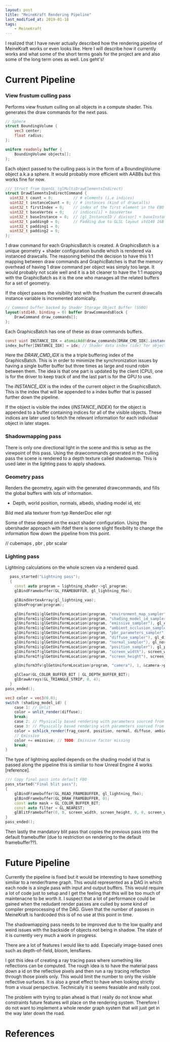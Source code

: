 ```yaml
---
layout: post
title: "MeineKraft Rendering Pipeline"
last_modified_at: 2019-01-18
tags:
    - MeineKraft
---
```


I realized that I have never actually described how the rendering pipeline of MeineKraft works or even looks like. Here I will describe how it currently works and what some of the short terms goals for the project are and also some of the long term ones as well. Los geht's!

# Current Pipeline

### View frustum culling pass
Performs view frustum culling on all objects in a compute shader. This generates the draw commands for the next pass.

```glsl
// Sphere
struct BoundingVolume {
    vec3 center; 
    float radius;
};

uniform readonly buffer {
    BoundingVolume objects[];
};
```

Each object passed to the culling pass is in the form of a BoundingVolume object a.k.a a sphere. It would probably more efficient with AABBs but this works fine for now.

```cpp
/// Struct from OpenGL (glMultiDrawElementsIndirect)
struct DrawElementsIndirectCommand {
  uint32_t count = 0;         // # elements (i.e indices)
  uint32_t instanceCount = 0; // # instances (kind of drawcalls)
  uint32_t firstIndex = 0;    // index of the first element in the EBO
  uint32_t baseVertex = 0;    // indices[i] + baseVertex
  uint32_t baseInstance = 0;  // [gl_InstanceID / divisor] + baseInstance
  uint32_t padding0 = 0;      // Padding due to GLSL layout std140 16B alignment rule
  uint32_t padding1 = 0;
  uint32_t padding2 = 0;
};
```

1 draw command for each GraphicsBatch is created. A GraphicsBatch is a unique geometry + shader configuration bundle which is rendered via instanced drawcalls. The reasoning behind the decision to have this 1:1 mapping between draw commands and GraphicBatches is that the memory overhead of having 1 draw command per object was simply too large. It would probably not scale well and it is a bit cleaner to have the 1:1 mapping with the GraphicBatch as it is the one who manages all the related buffers for a set of geometry.

If the object passes the visibility test with the frustum the current drawcalls instance variable is incremented atomically.

```glsl
// Command buffer backed by Shader Storage Object Buffer (SSBO)
layout(std140, binding = 0) buffer DrawCommandsBlock {
    DrawCommand draw_commands[];
};
```

Each GraphicsBatch has one of these as draw commands buffers.

```glsl
const uint INSTANCE_IDX = atomicAdd(draw_commands[DRAW_CMD_IDX].instanceCount, 1);
index_buffer[INSTANCE_IDX] = idx; // Shader data index (idx) for objects
```

Here the *DRAW_CMD_IDX* is the a triple buffering index of the GraphicsBatch. This is in order to minimize the synchronization issues by having a single buffer buffer but three times as large and round robin between them. The idea is that one part is updated by the client (CPU), one is for the driver to keep track of and the last part is for the GPU to use. 

The *INSTANCE_IDX* is the index of the current object in the GraphicsBatch. This is the index that will be appended to a index buffer that is passed further down the pipeline. 

If the object is visible the index (*INSTANCE_INDEX*) for the object is appended to a buffer containing indices for all of the visible objects. These indices are later used to fetch the relevant information for each individual object in later stages.


### Shadowmapping pass 
There is only one directional light in the scene and this is setup as the viewpoint of this pass. 
Using the drawcommands generated in the culling pass the scene is rendered to a depth texture called shadowmap. This is used later in the lighting pass to apply shadows.

### Geometry pass
Renders the geometry, again with the generated drawcommands, and fills the global buffers with lots of information. 
* Depth, world position, normals, albedo, shading model id, etc

 Bild med alla texturer from typ RenderDoc eller ngt

Some of these depend on the exact shader configuration. Using the ubershader approach with ifdef there is some slight flexibility to change the information flow down the pipeline from this point.

// cubemaps , pbr , pbr scalar

### Lighting pass
Lightning calculations on the whole screen via a rendered quad. 

```cpp
  pass_started("Lightning pass");
  {
    const auto program = lightning_shader->gl_program;
    glBindFramebuffer(GL_FRAMEBUFFER, gl_lightning_fbo);

    glBindVertexArray(gl_lightning_vao);
    glUseProgram(program);

    glUniform1i(glGetUniformLocation(program, "environment_map_sampler"), gl_environment_map_texture_unit);
    glUniform1i(glGetUniformLocation(program, "shading_model_id_sampler"), gl_shading_model_texture_unit);
    glUniform1i(glGetUniformLocation(program, "emissive_sampler"), gl_emissive_texture_unit);
    glUniform1i(glGetUniformLocation(program, "ambient_occlusion_sampler"), gl_ambient_occlusion_texture_unit);
    glUniform1i(glGetUniformLocation(program, "pbr_parameters_sampler"), gl_pbr_parameters_texture_unit);
    glUniform1i(glGetUniformLocation(program, "diffuse_sampler"), gl_diffuse_texture_unit);
    glUniform1i(glGetUniformLocation(program, "normal_sampler"), gl_normal_texture_unit);
    glUniform1i(glGetUniformLocation(program, "position_sampler"), gl_position_texture_unit);
    glUniform1f(glGetUniformLocation(program, "screen_width"), screen_width);
    glUniform1f(glGetUniformLocation(program, "screen_height"), screen_height);

    glUniform3fv(glGetUniformLocation(program, "camera"), 1, &camera->position.x);

    glClear(GL_COLOR_BUFFER_BIT | GL_DEPTH_BUFFER_BIT);
    glDrawArrays(GL_TRIANGLE_STRIP, 0, 4);
  }
pass_ended();
```

```glsl
vec3 color = vec3(0.0);
switch (shading_model_id) {
    case 1: // Unlit
    color = unlit_render(diffuse);
    break;     
    case 2: // Physically based rendering with parameters sourced from textures
    case 3: // Physically based rendering with parameters sourced from scalars
    color = schlick_render(frag_coord, position, normal, diffuse, ambient_occlusion);
    // Emissive
    color += emissive; // TODO: Emissive factor missing
    break;
}
```

The type of lightning applied depends on the shading model id that is passed along the pipeline this is similiar to how Unreal Engine 4 works [reference]. 




```cpp
/// Copy final pass into default FBO
pass_started("Final blit pass");
{
    glBindFramebuffer(GL_READ_FRAMEBUFFER, gl_lightning_fbo);
    glBindFramebuffer(GL_DRAW_FRAMEBUFFER, 0);
    const auto mask = GL_COLOR_BUFFER_BIT;
    const auto filter = GL_NEAREST;
    glBlitFramebuffer(0, 0, screen_width, screen_height, 0, 0, screen_width, screen_height, mask, filter);
}
pass_ended();
```

Then lastly the mandatory blit pass that copies the previous pass into the default framebuffer (due to restriction on rendering to the default framebuffer??).

# Future Pipeline
Currently the pipeline is fixed but it would be interesting to have something similiar to a render/frame graph. This would represented as a DAG in which each node is a single pass with input and output buffers. This would require a lot of code just to setup and I get the feeling that this will be too much of maintenacne to be worth it. I suspect that a lot of performance could be gained when the redudant render passes are culled by some kind of compiler preprocessing of the DAG. Given that the number of passes in MeineKraft is hardcoded this is of no use at this point in time.

The shadowmapping pass needs to be improved due to the low quality and weird issues with the backside of objects not being in shadow. The state of it is currently very much a work in progress.

There are a lot of features I would like to add. Especially image-based ones such as depth-of-field, bloom, lensflares. 

I got this idea of creating a ray tracing pass where something like reflections can be computed. The rough idea is to have the material pass down a id on the reflective pixels and then run a ray tracing reflection through those pixels only. This would limit the number to only the visible reflective surfaces. It is also a great effect to have when looking strictly from a visual perspective. Technically it is seems feasiable and really cool.

The problem with trying to plan ahead is that I really do not know what constraints future features will place on the rendering system. Therefore I do not want to implement a whole render graph system that will just get in the way later down the road. 

# References
